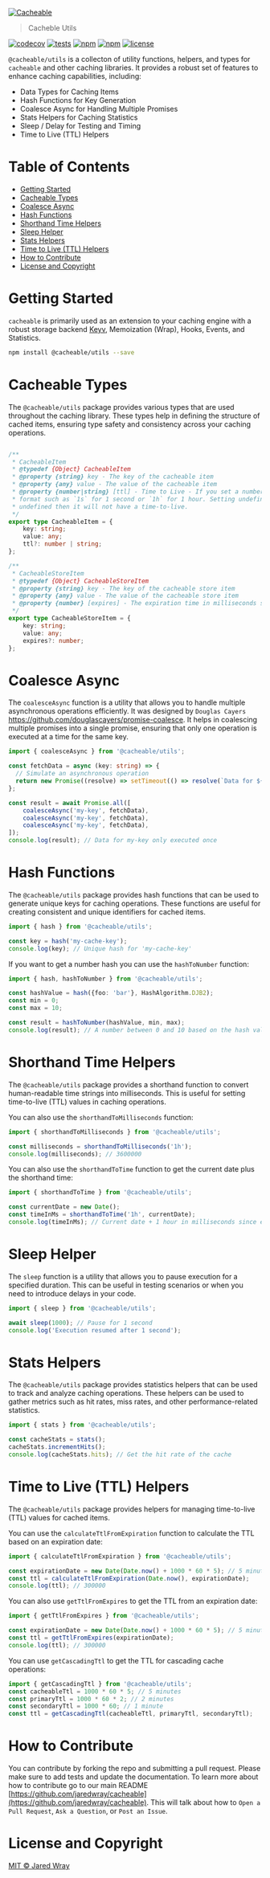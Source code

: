 [<img align="center" src="https://cacheable.org/logo.svg" alt="Cacheable" />](https://github.com/jaredwray/cacheable)

> Cacheble Utils

[![codecov](https://codecov.io/gh/jaredwray/cacheable/graph/badge.svg?token=lWZ9OBQ7GM)](https://codecov.io/gh/jaredwray/cacheable)
[![tests](https://github.com/jaredwray/cacheable/actions/workflows/tests.yml/badge.svg)](https://github.com/jaredwray/cacheable/actions/workflows/tests.yml)
[![npm](https://img.shields.io/npm/dm/cacheable.svg)](https://www.npmjs.com/package/cacheable)
[![npm](https://img.shields.io/npm/v/cacheable)](https://www.npmjs.com/package/cacheable)
[![license](https://img.shields.io/github/license/jaredwray/cacheable)](https://github.com/jaredwray/cacheable/blob/main/LICENSE)

`@cacheable/utils` is a collecton of utility functions, helpers, and types for `cacheable` and other caching libraries. It provides a robust set of features to enhance caching capabilities, including:

* Data Types for Caching Items
* Hash Functions for Key Generation
* Coalesce Async for Handling Multiple Promises
* Stats Helpers for Caching Statistics
* Sleep / Delay for Testing and Timing
* Time to Live (TTL) Helpers

# Table of Contents
* [Getting Started](#getting-started)
* [Cacheable Types](#cacheable-types)
* [Coalesce Async](#coalesce-async)
* [Hash Functions](#hash-functions)
* [Shorthand Time Helpers](#shorthand-time-helpers)
* [Sleep Helper](#sleep-helper)
* [Stats Helpers](#stats-helpers)
* [Time to Live (TTL) Helpers](#time-to-live-ttl-helpers)
* [How to Contribute](#how-to-contribute)
* [License and Copyright](#license-and-copyright)

# Getting Started

`cacheable` is primarily used as an extension to your caching engine with a robust storage backend [Keyv](https://keyv.org), Memoization (Wrap), Hooks, Events, and Statistics.

```bash
npm install @cacheable/utils --save
```

# Cacheable Types

The `@cacheable/utils` package provides various types that are used throughout the caching library. These types help in defining the structure of cached items, ensuring type safety and consistency across your caching operations.

```typescript

/**
 * CacheableItem
 * @typedef {Object} CacheableItem
 * @property {string} key - The key of the cacheable item
 * @property {any} value - The value of the cacheable item
 * @property {number|string} [ttl] - Time to Live - If you set a number it is miliseconds, if you set a string it is a human-readable
 * format such as `1s` for 1 second or `1h` for 1 hour. Setting undefined means that it will use the default time-to-live. If both are
 * undefined then it will not have a time-to-live.
 */
export type CacheableItem = {
	key: string;
	value: any;
	ttl?: number | string;
};

/**
 * CacheableStoreItem
 * @typedef {Object} CacheableStoreItem
 * @property {string} key - The key of the cacheable store item
 * @property {any} value - The value of the cacheable store item
 * @property {number} [expires] - The expiration time in milliseconds since epoch. If not set, the item does not expire.
 */
export type CacheableStoreItem = {
	key: string;
	value: any;
	expires?: number;
};
```

# Coalesce Async

The `coalesceAsync` function is a utility that allows you to handle multiple asynchronous operations efficiently. It was designed by `Douglas Cayers` https://github.com/douglascayers/promise-coalesce. It helps in coalescing multiple promises into a single promise, ensuring that only one operation is executed at a time for the same key.

```typescript
import { coalesceAsync } from '@cacheable/utils';

const fetchData = async (key: string) => {
  // Simulate an asynchronous operation
  return new Promise((resolve) => setTimeout(() => resolve(`Data for ${key}`), 1000));
};

const result = await Promise.all([
	coalesceAsync('my-key', fetchData),
	coalesceAsync('my-key', fetchData),
	coalesceAsync('my-key', fetchData),
]);
console.log(result); // Data for my-key only executed once
```

# Hash Functions

The `@cacheable/utils` package provides hash functions that can be used to generate unique keys for caching operations. These functions are useful for creating consistent and unique identifiers for cached items.

```typescript
import { hash } from '@cacheable/utils';

const key = hash('my-cache-key');
console.log(key); // Unique hash for 'my-cache-key'
```

If you want to get a number hash you can use the `hashToNumber` function:

```typescript
import { hash, hashToNumber } from '@cacheable/utils';

const hashValue = hash({foo: 'bar'}, HashAlgorithm.DJB2);
const min = 0;
const max = 10;

const result = hashToNumber(hashValue, min, max);
console.log(result); // A number between 0 and 10 based on the hash value
```

# Shorthand Time Helpers

The `@cacheable/utils` package provides a shorthand function to convert human-readable time strings into milliseconds. This is useful for setting time-to-live (TTL) values in caching operations.

You can also use the `shorthandToMilliseconds` function:

```typescript
import { shorthandToMilliseconds } from '@cacheable/utils';

const milliseconds = shorthandToMilliseconds('1h');
console.log(milliseconds); // 3600000
```

You can also use the `shorthandToTime` function to get the current date plus the shorthand time:

```typescript
import { shorthandToTime } from '@cacheable/utils';

const currentDate = new Date();
const timeInMs = shorthandToTime('1h', currentDate);
console.log(timeInMs); // Current date + 1 hour in milliseconds since epoch
```

# Sleep Helper

The `sleep` function is a utility that allows you to pause execution for a specified duration. This can be useful in testing scenarios or when you need to introduce delays in your code.

```typescript
import { sleep } from '@cacheable/utils';

await sleep(1000); // Pause for 1 second
console.log('Execution resumed after 1 second');
```

# Stats Helpers

The `@cacheable/utils` package provides statistics helpers that can be used to track and analyze caching operations. These helpers can be used to gather metrics such as hit rates, miss rates, and other performance-related statistics.

```typescript
import { stats } from '@cacheable/utils';

const cacheStats = stats();
cacheStats.incrementHits();
console.log(cacheStats.hits); // Get the hit rate of the cache
```

# Time to Live (TTL) Helpers

The `@cacheable/utils` package provides helpers for managing time-to-live (TTL) values for cached items. 

You can use the `calculateTtlFromExpiration` function to calculate the TTL based on an expiration date:

```typescript
import { calculateTtlFromExpiration } from '@cacheable/utils';

const expirationDate = new Date(Date.now() + 1000 * 60 * 5); // 5 minutes from now
const ttl = calculateTtlFromExpiration(Date.now(), expirationDate);
console.log(ttl); // 300000
```

You can also use `getTtlFromExpires` to get the TTL from an expiration date:

```typescript
import { getTtlFromExpires } from '@cacheable/utils';

const expirationDate = new Date(Date.now() + 1000 * 60 * 5); // 5 minutes from now
const ttl = getTtlFromExpires(expirationDate);
console.log(ttl); // 300000
```

You can use `getCascadingTtl` to get the TTL for cascading cache operations:

```typescript
import { getCascadingTtl } from '@cacheable/utils';
const cacheableTtl = 1000 * 60 * 5; // 5 minutes
const primaryTtl = 1000 * 60 * 2; // 2 minutes
const secondaryTtl = 1000 * 60; // 1 minute
const ttl = getCascadingTtl(cacheableTtl, primaryTtl, secondaryTtl);
```

# How to Contribute

You can contribute by forking the repo and submitting a pull request. Please make sure to add tests and update the documentation. To learn more about how to contribute go to our main README [https://github.com/jaredwray/cacheable](https://github.com/jaredwray/cacheable). This will talk about how to `Open a Pull Request`, `Ask a Question`, or `Post an Issue`.

# License and Copyright
[MIT © Jared Wray](./LICENSE)
